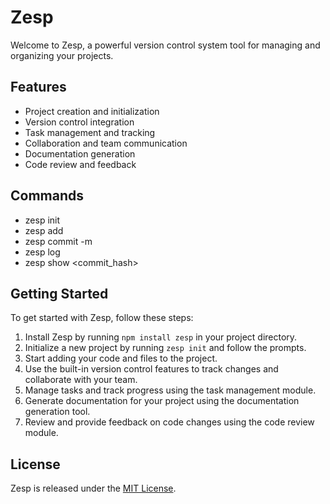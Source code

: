 # Zesp

Welcome to Zesp, a powerful version control system tool for managing and organizing your projects.

## Features

- Project creation and initialization
- Version control integration
- Task management and tracking
- Collaboration and team communication
- Documentation generation
- Code review and feedback

## Commands
- zesp init
- zesp add <filename>
- zesp commit -m <message>
- zesp log
- zesp show <commit_hash>

## Getting Started

To get started with Zesp, follow these steps:

1. Install Zesp by running `npm install zesp` in your project directory.
2. Initialize a new project by running `zesp init` and follow the prompts.
3. Start adding your code and files to the project.
4. Use the built-in version control features to track changes and collaborate with your team.
5. Manage tasks and track progress using the task management module.
6. Generate documentation for your project using the documentation generation tool.
7. Review and provide feedback on code changes using the code review module.


## License

Zesp is released under the [MIT License](https://opensource.org/licenses/MIT).